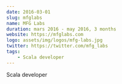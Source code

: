 ```yaml
---
date: 2016-03-01
slug: mfglabs
name: MFG Labs
duration: mars 2016 - may 2016, 3 months
website: https://mfglabs.com
logo: assets/img/logos/mfg-labs.jpg
twitter: https://twitter.com/mfg_labs
tags:
    - Scala developer
---
```


Scala developer
